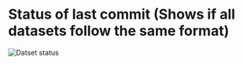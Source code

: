 # Status of last commit (Shows if all datasets follow the same format)
![Datset status](https://github.com/IlmarsKuht/datasets/workflows/Check%20Dataset%20Format/badge.svg) 